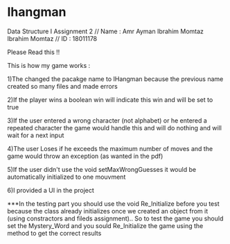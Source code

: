 # Ihangman

Data Structure I Assignment 2 // Name : Amr Ayman Ibrahim Momtaz Ibrahim Momtaz // ID : 18011178

Please Read this !!

This is how my game works :

1)The changed the pacakge name to IHangman because the previous name created so many files and made errors

2)If the player wins a boolean win will indicate this win and will be set to true

3)If the user entered a wrong character (not alphabet) or he entered a repeated character the game would handle this and will do nothing and will wait for a next input

4)The user Loses if he exceeds the maximum number of moves and the game would throw an exception (as wanted in the pdf)

5)If the user didn't use the void setMaxWrongGuesses it would be automatically initialized to one mouvment

6)I provided a UI in the project

***In the testing part you should use the void Re_Initialize before you test because the class already initializes once we created an object from it (using constractors and fileds assignment).. So to test the game you should set the Mystery_Word and you sould Re_Initialize the game using the method to get the correct results
